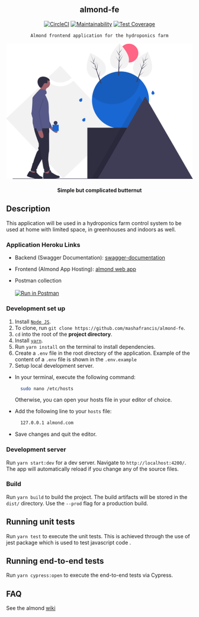 <div align="center">

## almond-fe

[![CircleCI](https://circleci.com/gh/mashafrancis/almond-re.svg?style=svg)](https://circleci.com/gh/mashafrancis/almond-re)
[![Maintainability](https://api.codeclimate.com/v1/badges/dbebee07d6ea948658c1/maintainability)](https://codeclimate.com/github/mashafrancis/almond-re/maintainability)
[![Test Coverage](https://api.codeclimate.com/v1/badges/dbebee07d6ea948658c1/test_coverage)](https://codeclimate.com/github/mashafrancis/almond-re/test_coverage)

</div>

<div align="center">

    Almond frontend application for the hydroponics farm

  [![Butternut](../public/img/readme.svg)](https://almond-re-staging.herokuapp.com/)

  #### Simple but complicated butternut

</div>

## Description
This application will be used in a hydroponics farm control system to be used at home with limited space, in greenhouses and indoors as well.

### Application Heroku Links

-   Backend (Swagger Documentation):
    [swagger-documentation](https://kari4me-api.herokuapp.com/)

-   Frontend (Almond App Hosting):
    [almond web app](https://almond-re-staging.herokuapp.com/)

-   Postman collection
    <br />
    <br />
    [![Run in Postman](https://run.pstmn.io/button.svg)](https://app.getpostman.com/run-collection/f9f0f4ab064818fbf641)

### Development set up
1. Install [`Node JS`](https://nodejs.org/en/).
2. To clone, run `git clone https://github.com/mashafrancis/almond-fe`.
3. `cd` into the root of the **project directory**.
4. Install [`yarn`](https://yarnpkg.com/en/docs/install#mac-stable).
5. Run `yarn install` on the terminal to install dependencies.
6. Create a `.env` file in the root directory of the application. Example of the content of a `.env` file is shown in the `.env.example`
7. Setup local development server.

- In your terminal, execute the following command:
  ```bash
    sudo nano /etc/hosts
  ```
  Otherwise, you can open your hosts file in your editor of choice.
- Add the following line to your `hosts` file:

  ```bash
    127.0.0.1 almond.com
  ```

- Save changes and quit the editor.

### Development server

Run `yarn start:dev` for a dev server. Navigate to `http://localhost:4200/`. The app will automatically reload if you change any of the source files.

### Build

Run `yarn build` to build the project. The build artifacts will be stored in the `dist/` directory. Use the `--prod` flag for a production build.

## Running unit tests

Run `yarn test` to execute the unit tests. This is achieved through the use of jest package which is used to test javascript code .

## Running end-to-end tests

Run `yarn cypress:open` to execute the end-to-end tests via Cypress.

## FAQ
See the almond [wiki](https://github.com/mashafrancis/almond-hw/wiki)
